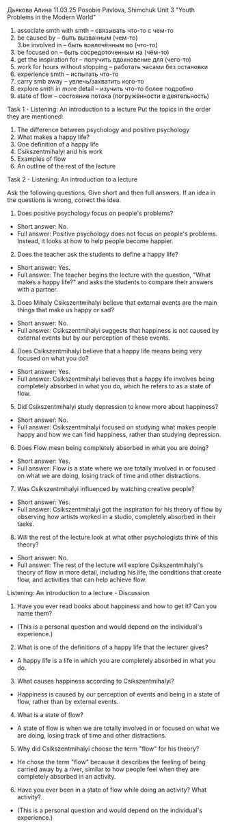 Дьякова Алина 11.03.25
Posobie Pavlova, Shimchuk Unit 3 "Youth Problems in the Modern World"

1. associate smth with smth – связывать что-то с чем-то  
2. be caused by – быть вызванным (чем-то)  
3.be involved in – быть вовлечённым вo (что-то)  
4. be focused on – быть сосредоточенным на (чём-то)  
5. get the inspiration for – получить вдохновение для (чего-то)  
6. work for hours without stopping – работать часами без остановки  
7. experience smth – испытать что-то  
8. carry smb away – увлечь/захватить кого-то
9. explore smth in more detail – изучить что-то более подробно  
10. state of flow – состояние потока (погружённости в деятельность)  

Task 1 - Listening: An introduction to a lecture
Put the topics in the order they are mentioned:  

1. The difference between psychology and positive psychology
2. What makes a happy life?
3. One definition of a happy life
4. Csikszentmihalyi and his work
5. Examples of flow
6. An outline of the rest of the lecture

Task 2 - Listening: An introduction to a lecture

  Ask the following questions. Give short and then full answers. If an idea in the questions is wrong, correct the idea.  

1.   Does positive psychology focus on people's problems?  
   - Short answer: No.
   - Full answer: Positive psychology does not focus on people's problems. Instead, it looks at how to help people become happier.

2.   Does the teacher ask the students to define a happy life?  
   - Short answer: Yes.
   - Full answer: The teacher begins the lecture with the question, "What makes a happy life?" and asks the students to compare their answers with a partner.

3.   Does Mihaly Csikszentmihalyi believe that external events are the main things that make us happy or sad?  
   - Short answer: No.
   - Full answer: Csikszentmihalyi suggests that happiness is not caused by external events but by our perception of these events.

4.   Does Csikszentmihalyi believe that a happy life means being very focused on what you do?  
   - Short answer: Yes.
   - Full answer: Csikszentmihalyi believes that a happy life involves being completely absorbed in what you do, which he refers to as a state of flow.

5.   Did Csikszentmihalyi study depression to know more about happiness?  
   - Short answer: No.
   - Full answer: Csikszentmihalyi focused on studying what makes people happy and how we can find happiness, rather than studying depression.

6.   Does Flow mean being completely absorbed in what you are doing?  
   - Short answer: Yes.
   - Full answer: Flow is a state where we are totally involved in or focused on what we are doing, losing track of time and other distractions.

7.   Was Csikszentmihalyi influenced by watching creative people?  
   - Short answer: Yes.
   - Full answer: Csikszentmihalyi got the inspiration for his theory of flow by observing how artists worked in a studio, completely absorbed in their tasks.

8.   Will the rest of the lecture look at what other psychologists think of this theory?  
   - Short answer: No.
   - Full answer: The rest of the lecture will explore Csikszentmihalyi's theory of flow in more detail, including his life, the conditions that create flow, and activities that can help achieve flow.

  Listening: An introduction to a lecture - Discussion

1.   Have you ever read books about happiness and how to get it? Can you name them?  
   - (This is a personal question and would depend on the individual's experience.)

2.   What is one of the definitions of a happy life that the lecturer gives?  
   - A happy life is a life in which you are completely absorbed in what you do.

3.   What causes happiness according to Csikszentmihalyi?  
   - Happiness is caused by our perception of events and being in a state of flow, rather than by external events.

4.   What is a state of flow?  
   - A state of flow is when we are totally involved in or focused on what we are doing, losing track of time and other distractions.

5.   Why did Csikszentmihalyi choose the term "flow" for his theory?  
   - He chose the term "flow" because it describes the feeling of being carried away by a river, similar to how people feel when they are completely absorbed in an activity.

6.   Have you ever been in a state of flow while doing an activity? What activity?  
   - (This is a personal question and would depend on the individual's experience.)
